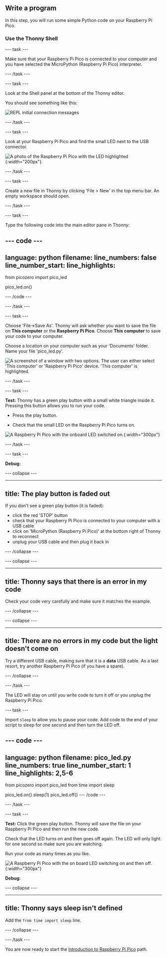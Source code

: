 ## Write a program

In this step, you will run some simple Python code on your Raspberry Pi Pico.

### Use the Thonny Shell

--- task ---

Make sure that your Raspberry Pi Pico is connected to your computer and you have selected the MicroPython (Raspberry Pi Pico) interpreter.

--- /task ---

--- task ---

Look at the Shell panel at the bottom of the Thonny editor.

You should see something like this:

![REPL initial connection messages](images/repl-connected.png)

--- /task ---

--- task ---

Look at your Raspberry Pi Pico and find the small LED next to the USB connector.

![A photo of the Raspberry Pi Pico with the LED highlighted](images/Pico-onboard-LED.jpeg){:width="200px"}

--- /task ---

--- task ---

Create a new file in Thonny by clicking 'File > New' in the top menu bar. An empty workspace should open.

--- /task ---

--- task ---

Type the following code into the main editor pane in Thonny:

--- code ---
---
language: python filename: line_numbers: false line_number_start:
line_highlights:
---
from picozero import pico_led

pico_led.on()

--- /code ---

--- /task ---

--- task ---

Choose 'File->Save As'. Thonny will ask whether you want to save the file on **This computer** or the **Raspberry Pi Pico**. Choose **This computer** to save your code to your computer.

Choose a location on your computer such as your 'Documents' folder. Name your file 'pico_led.py'.

![A screenshot of a window with two options. The user can either select 'This computer' or 'Raspberry Pi Pico' device. 'This computer' is highlighted.](images/save-on-computer.png)

--- /task ---

--- task ---

**Test:** Thonny has a green play button with a small white triangle inside it. Pressing this button allows you to run your code.

+ Press the play button.

+ Check that the small LED on the Raspberry Pi Pico turns on.

![A Raspberry Pi Pico with the onboard LED switched on.](images/led-on.jpeg){:width="300px"}

--- /task ---

--- task ---

**Debug:**

--- collapse ---

---
title: The play button is faded out
---

If you don't see a green play button (it is faded):
+ click the red 'STOP' button
+ check that your Raspberry Pi Pico is connected to your computer with a USB cable
+ click on 'MicroPython (Raspberry Pi Pico)' at the bottom right of Thonny to reconnect
+ unplug your USB cable and then plug it back in

--- /collapse ---

--- collapse ---

---
title: Thonny says that there is an error in my code
---

Check your code very carefully and make sure it matches the example.

--- /collapse ---

--- collapse ---

---
title: There are no errors in my code but the light doesn't come on
---

Try a different USB cable, making sure that it is a **data** USB cable. As a last resort, try another Raspberry Pi Pico (if you have a spare).

--- /collapse ---

--- /task ---

The LED will stay on until you write code to turn it off or you unplug the Raspberry Pi Pico.

--- task ---

Import `sleep` to allow you to pause your code. Add code to the end of your script to sleep for one second and then turn the LED off.

--- code ---
---
language: python filename: pico_led.py line_numbers: true line_number_start: 1
line_highlights: 2,5-6
---
from picozero import pico_led from time import sleep

pico_led.on() sleep(1) pico_led.off() --- /code ---

--- /task ---

--- task ---

**Test:** Click the green play button. Thonny will save the file on your Raspberry Pi Pico and then run the new code.

Check that the LED turns on and then goes off again. The LED will only light for one second so make sure you are watching.

Run your code as many times as you like.

![A Raspberry Pi Pico with the on board LED switching on and then off.](images/led-on-off.gif){:width="300px"}

**Debug:**

--- collapse ---

---
title: Thonny says sleep isn't defined
---

Add the `from time import sleep` line.

--- /collapse ---

--- /task ---

You are now ready to start the [Introduction to Raspberry Pi Pico](https://projects.raspberrypi.org/en/pathways/pico-intro) path.